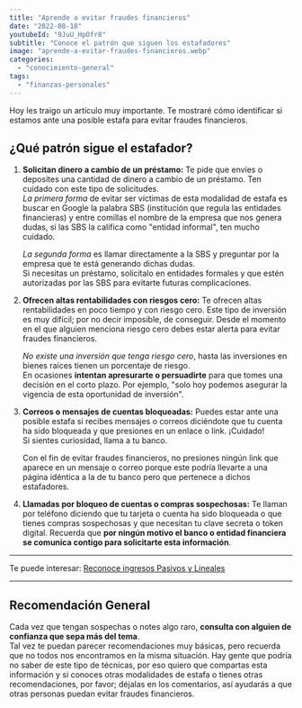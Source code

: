 ```yaml
---
title: "Aprende a evitar fraudes financieros"
date: "2022-08-18"
youtubeId: "9JuU_HpOfr8"
subtitle: "Conoce el patrón que siguen los estafadores"
image: "aprende-a-evitar-fraudes-financieros.webp"
categories: 
  - "conocimiento-general"
tags: 
  - "finanzas-personales"
---
```


Hoy les traigo un artículo muy importante. Te mostraré cómo identificar si estamos ante una posible estafa para evitar fraudes financieros.

## ¿Qué patrón sigue el estafador?

1. **Solicitan dinero a cambio de un préstamo:** Te pide que envíes o deposites una cantidad de dinero a cambio de un préstamo. Ten cuidado con este tipo de solicitudes.  
    _La primera forma_ de evitar ser víctimas de esta modalidad de estafa es buscar en Google la palabra SBS (institución que regula las entidades financieras) y entre comillas el nombre de la empresa que nos genera dudas, si las SBS la califica como "entidad informal", ten mucho cuidado.  
      
    _La segunda forma_ es llamar directamente a la SBS y preguntar por la empresa que te está generando dichas dudas.  
    Si necesitas un préstamo, solicítalo en entidades formales y que estén autorizadas por las SBS para evitarte futuras complicaciones.  
    
2. **Ofrecen altas rentabilidades con riesgos cero:** Te ofrecen altas rentabilidades en poco tiempo y con riesgo cero. Este tipo de inversión es muy difícil; por no decir imposible, de conseguir. Desde el momento en el que alguien menciona riesgo cero debes estar alerta para evitar fraudes financieros.  
      
    _No existe una inversión que tenga riesgo cero_, hasta las inversiones en bienes raíces tienen un porcentaje de riesgo.  
    En ocasiones **intentan apresurarte o persuadirte** para que tomes una decisión en el corto plazo. Por ejemplo, "solo hoy podemos asegurar la vigencia de esta oportunidad de inversión".  
    
3. **Correos o mensajes de cuentas bloqueadas:** Puedes estar ante una posible estafa si recibes mensajes o correos diciéndote que tu cuenta ha sido bloqueada y que presiones en un enlace o link. ¡Cuidado!  
    Si sientes curiosidad, llama a tu banco.  
      
    Con el fin de evitar fraudes financieros, no presiones ningún link que aparece en un mensaje o correo porque este podría llevarte a una página idéntica a la de tu banco pero que pertenece a dichos estafadores.  
    
4. **Llamadas por bloqueo de cuentas o compras sospechosas:** Te llaman por teléfono diciendo que tu tarjeta o cuenta ha sido bloqueada o que tienes compras sospechosas y que necesitan tu clave secreta o token digital. Recuerda que **por ningún motivo el banco o entidad financiera se comunica contigo para solicitarte esta información**.

* * *

Te puede interesar: [Reconoce ingresos Pasivos y Lineales](https://pasionporlasfinanzas.com/reconoce-ingresos-pasivos-y-lineales/)

* * *

## Recomendación General

Cada vez que tengan sospechas o notes algo raro, **consulta con alguien de confianza que sepa más del tema**.  
Tal vez te puedan parecer recomendaciones muy básicas, pero recuerda que no todos nos encontramos en la misma situación. Hay gente que podría no saber de este tipo de técnicas, por eso quiero que compartas esta información y si conoces otras modalidades de estafa o tienes otras recomendaciones, por favor; déjalas en los comentarios, así ayudarás a que otras personas puedan evitar fraudes financieros.
